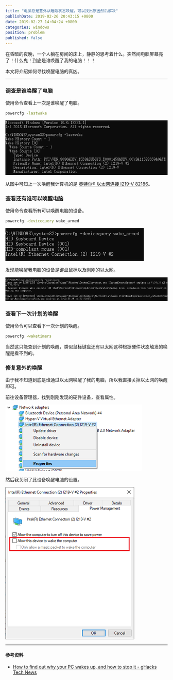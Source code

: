 ```yaml
---
title: "电脑总是意外从睡眠状态唤醒，可以找出原因然后解决"
publishDate: 2019-02-26 20:43:15 +0800
date: 2019-02-27 14:04:24 +0800
categories: windows
position: problem
published: false
---
```


在昏暗的夜晚，一个人躺在房间的床上，静静的思考着什么。突然间电脑屏幕亮了！什么鬼！到底是谁唤醒了我的电脑！！！

本文将介绍如何寻找唤醒电脑的真凶。

---

<div id="toc"></div>

### 调查是谁唤醒了电脑

使用命令查看上一次是谁唤醒了电脑。

```cmd
powercfg -lastwake
```

![last wake](/static/posts/2019-02-18-09-16-28.png)

从图中可知上一次唤醒我计算机的是 [英特尔® 以太网连接 I219-V 82186](https://www.intel.cn/content/www/cn/zh/products/network-io/ethernet/controllers/connection-i219-v.html)。

### 查看还有谁可以唤醒电脑

使用命令查看所有可以唤醒电脑的设备。

```cmd
powercfg -devicequery wake_armed
```

![wake armed](/static/posts/2019-02-18-09-16-46.png)

发现能唤醒我电脑的设备是键盘鼠标以及刚刚的以太网。

![wake timers](/static/posts/2019-02-18-09-17-08.png)

### 查看下一次计划的唤醒

使用命令可以查看下一次计划的唤醒。

```cmd
powercfg -waketimers
```

当然这只能查到计划的唤醒，类似鼠标键盘还有以太网这种根据硬件状态触发的唤醒是看不到的。

### 修复意外的唤醒

由于我不知道到底是谁通过以太网唤醒了我的电脑，所以我直接关掉以太网的唤醒即可。

前往设备管理器，找到刚刚发现的硬件设备，查看属性。

![设备管理器](/static/posts/2019-02-27-14-03-21.png)

然后我关闭了此设备唤醒电脑的设置。

![关闭唤醒电脑](/static/posts/2019-02-27-14-03-52.png)

---

#### 参考资料

- [How to find out why your PC wakes up, and how to stop it - gHacks Tech News](https://www.ghacks.net/2013/12/31/find-pc-wakes-stop/)

